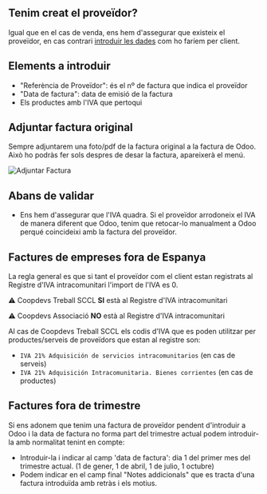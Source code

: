 ## Tenim creat el proveïdor?
Igual que en el cas de venda, ens hem d'assegurar que existeix el proveïdor, en cas contrari [introduir les dades](https://github.com/coopdevs/handbook/wiki/Emetre-una-factura-de-venda#tenim-creat-el-client) com ho faríem per client.  

## Elements a introduir 
 * "Referència de Proveïdor": és el nº de factura que indica el proveïdor
 * "Data de factura": data de emisió de la factura
 * Els productes amb l'IVA que pertoqui

## Adjuntar factura original
Sempre adjuntarem una foto/pdf de la factura original a la factura de Odoo. Això ho podràs fer sols despres de desar la factura, apareixerà el menú.

![Adjuntar Factura](https://github.com/coopdevs/handbook/wiki/img/adjuntar_factura.png)

## Abans de validar
 * Ens hem d'assegurar que l'IVA quadra. Si el proveïdor arrodoneix el IVA de manera diferent que Odoo, tenim que retocar-lo manualment a Odoo perqué coincideixi amb la factura del proveïdor.

## Factures de empreses fora de Espanya
La regla general es que si tant el proveïdor com el client estan registrats al Registre d'IVA intracomunitari l'import de l'IVA es 0.

:warning: Coopdevs Treball SCCL **SI** està al Registre d'IVA intracomunitari

:warning: Coopdevs Associació **NO** està al Registre d'IVA intracomunitari

Al cas de Coopdevs Treball SCCL els codis d'IVA que es poden utilitzar per productes/serveis de proveïdors que estan al registre son:
* `IVA 21% Adquisición de servicios intracomunitarios` (en cas de serveis)
* `IVA 21% Adquisición Intracomunitaria. Bienes corrientes` (en cas de productes)

## Factures fora de trimestre
Si ens adonem que tenim una factura de proveïdor pendent d'introduir a Odoo i la data de factura no forma part del trimestre actual podem introduir-la amb normalitat tenint en compte: 
* Introduir-la i indicar al camp 'data de factura': dia 1 del primer mes del trimestre actual. (1 de gener, 1 de abril, 1 de julio, 1 octubre) 
* Podem indicar en el camp final "Notes addicionals" que es tracta d'una factura introduïda amb retràs i els motius.